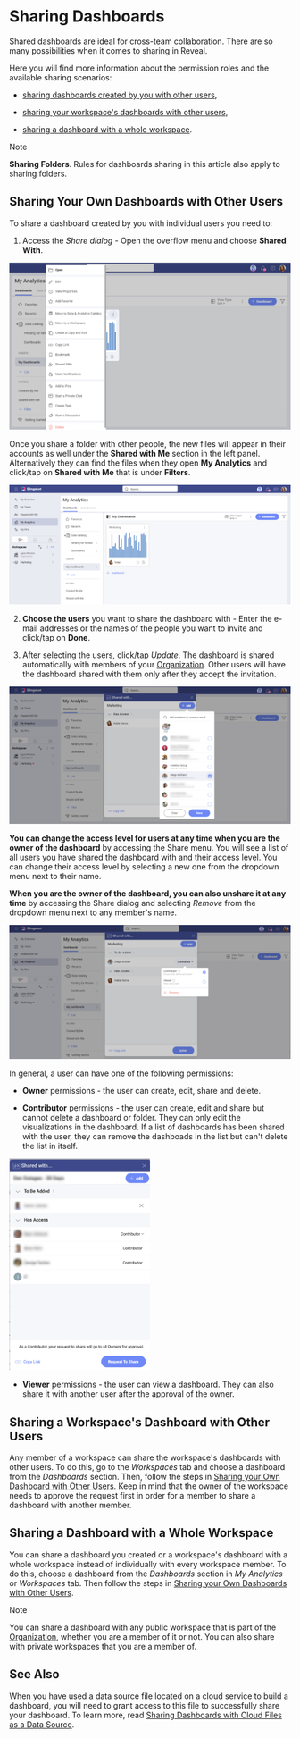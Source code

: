 # Sharing Dashboards


Shared dashboards are ideal for cross-team collaboration. There are so
many possibilities when it comes to sharing in Reveal. 

Here you will find more information about the permission roles and the available sharing scenarios:

  - [sharing dashboards created by you with other users](#sharing-dashboards-users),

  - [sharing your workspace's dashboards with other users](#sharing-workspace-dashboard),

  - [sharing a dashboard with a whole workspace](#sharing-dashboard-with-workspace).

> [!NOTE]
> **Sharing Folders**. Rules for dashboards sharing in this article also apply to sharing folders.

<a name='sharing-dashboards-users'></a>
## Sharing Your Own Dashboards with Other Users

To share a dashboard created by you with individual users you need to:

1.  Access the *Share dialog* - Open the overflow menu and choose **Shared With**.


  <img src="images/shared-with-button.png" alt="Accessing the sharing dialog of a dashboard" class="responsive-img"/>

  Once you share a folder with other people, the new files will appear in their accounts as well under the **Shared with Me** section in the left panel. Alternatively they can find the files when they open **My Analytics** and click/tap on **Shared with Me** that is under **Filters**.

  <img src="images/shared-with-me-section.png" alt="Finding the Shared with Me option in different sections" class="responsive-img"/>

<a name='access-permissions'></a>

2.  **Choose the users** you want to share the dashboard with - Enter the e-mail addresses or the names of the people you want to invite and click/tap on **Done**.

3.  After selecting the users, click/tap *Update*. The dashboard is shared automatically with members of your [Organization](~/en/workspaces/overview.html#organization-workspace). Other users will have the dashboard shared with them only after they accept the invitation.

  <img src="images/add-users-sharing-dashboards.png" alt="Choosing with whom to share a dashboard" class="responsive-img"/>

**You can change the access level for users at any time when you are the owner of the dashboard** by accessing
the Share menu. You will see a list of all users you have shared the
dashboard with and their access level. You can change their access level
by selecting a new one from the dropdown menu next to their name.

**When you are the owner of the dashboard, you can also unshare it at any time** by accessing the
Share dialog and selecting *Remove* from the dropdown menu next to any
member's name.

<img src="images/shared-with-remove-option.png" alt="Remove sharing button" class="responsive-img"/>

In general, a user can have one of the following permissions:

  - **Owner** permissions - the user can create, edit, share and delete.

  - **Contributor** permissions - the user can create, edit and share but cannot delete a dashboard or folder. They can only edit the visualizations in the dashboard. If a list of dashboards has been shared with the user, they can remove the dashboads in the list but can't delete the list in itself. 
 
   <img src="images/request-to-share-button.png" alt="Sending a request to the owner in order to share a dashboard" width="50%" class="responsive-img"/>

  - **Viewer** permissions - the user can view a dashboard. They can also share it with another user after the approval of the owner.

<a name='sharing-workspace-dashboard'></a>
## Sharing a Workspace's Dashboard with Other Users

Any member of a workspace can share the workspace's dashboards with other users. To do this, go to the *Workspaces* tab and choose a dashboard from the *Dashboards* section. Then, follow the steps in [Sharing your Own Dashboard with Other Users](#sharing-dashboards-users). Keep in mind that the owner of the workspace needs to approve the request first in order for a member to share a dashboard with another member.


<a name='sharing-dashboard-with-workspace'></a>
## Sharing a Dashboard with a Whole Workspace

You can share a dashboard you created or a workspace's dashboard with a whole
workspace instead of individually with every workspace member. To do this, choose
a dashboard from the *Dashboards* section in *My Analytics* or *Workspaces* tab.
Then follow the steps in [Sharing your Own Dashboards with Other Users](#sharing-dashboards-users).

>[!NOTE]
>You can share a dashboard with any public workspace that is part of the [Organization](~/en/workspaces/overview.html#organization-workspace), whether you are a member of it or not. You can also share with private workspaces that you are a member of.

## See Also

When you have used a data source file located on a cloud service to build a dashboard, you will need to grant access to this file to successfully share your dashboard. To learn more, read [Sharing Dashboards with Cloud Files as a Data Source](sharing-dashboards-datasource-files-cloud-provider.md).
